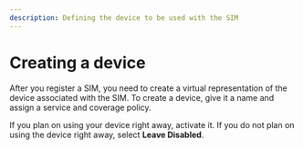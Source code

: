 ```yaml
---
description: Defining the device to be used with the SIM
---
```

# Creating a device

After you register a SIM, you need to create a virtual representation of the device associated with the SIM.
To create a device, give it a name and assign a service and coverage policy.

If you plan on using your device right away, activate it. If you do not plan on using the device right away, select **Leave Disabled**.
